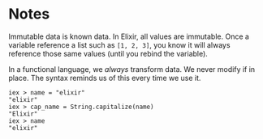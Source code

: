 # Notes

Immutable data is known data. In Elixir, all values are immutable. Once a variable reference a list such as `[1, 2, 3]`, you know it will always reference those same values (until you rebind the variable).

In a functional language, we *always* transform data. We never modify if in place. The syntax reminds us of this every time we use it.
```
iex > name = "elixir"
"elixir"
iex > cap_name = String.capitalize(name)
"Elixir"
iex > name
"elixir"
```

